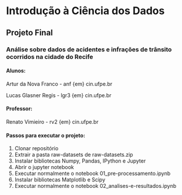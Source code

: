 # Introdução à Ciência dos Dados

## Projeto Final

### Análise sobre dados de acidentes e infrações de trânsito ocorridos na cidade do Recife

#### Alunos:

Artur da Nova Franco - anf {em} cin.ufpe.br

Lucas Glasner Regis - lgr3 {em} cin.ufpe.br

#### Professor: 

Renato Vimieiro - rv2 {em} cin.ufpe.br

#### Passos para executar o projeto:

1. Clonar repositório
2. Extrair a pasta raw-datasets de raw-datasets.zip
3. Instalar bibliotecas Numpy, Pandas, IPython e Jupyter
4. Abrir o jupyter notebook
5. Executar normalmente o notebook 01_pre-processamento.ipynb
6. Instalar bibliotecas Matplotlib e Scipy
7. Executar normalmente o notebook 02_analises-e-resultados.ipynb


